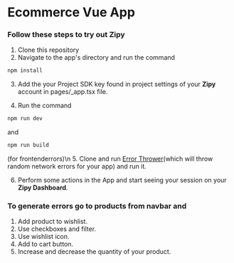 
# Ecommerce Vue App

### Follow these steps to try out Zipy

1. Clone this repository
2. Navigate to the app's directory and run the command 
```bash
npm install
```
3. Add the your Project SDK key found in project settings of your **Zipy** account in pages/_app.tsx file.
    
4. Run the command
```bash
npm run dev
```
and  
```bash
npm run build
```
(for frontenderrors)\n
5. Clone and run [Error Thrower](https://github.com/sandeshmurdia/Error-thrower)(which will throw random network errors for your app) and run it. 

6. Perform some actions in the App and start seeing your session on your **Zipy Dashboard**.


### To generate errors go to products from navbar and 
1. Add product to wishlist.
2. Use checkboxes and filter.
3. Use wishlist icon.
4. Add to cart button.
5. Increase and decrease the quantity of your product.

